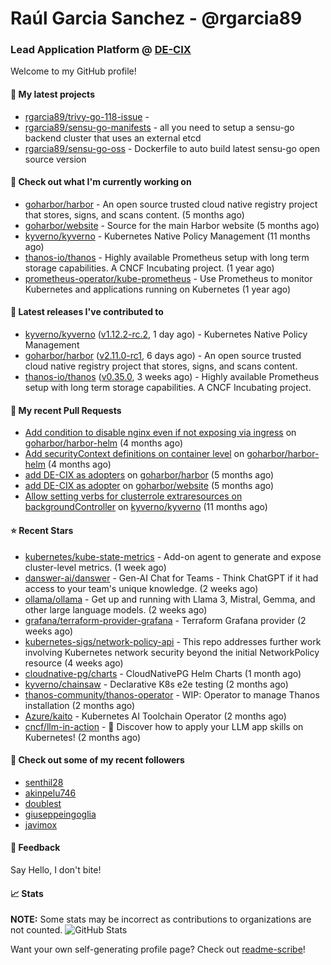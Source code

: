 # Raúl Garcia Sanchez - @rgarcia89
### Lead Application Platform @ [DE-CIX](https://de-cix.net/)

Welcome to my GitHub profile!

#### 🌱 My latest projects

- [rgarcia89/trivy-go-118-issue](https://github.com/rgarcia89/trivy-go-118-issue) - 
- [rgarcia89/sensu-go-manifests](https://github.com/rgarcia89/sensu-go-manifests) - all you need to setup a sensu-go backend cluster that uses an external etcd
- [rgarcia89/sensu-go-oss](https://github.com/rgarcia89/sensu-go-oss) - Dockerfile to auto build latest sensu-go open source version

#### 👷 Check out what I'm currently working on

- [goharbor/harbor](https://github.com/goharbor/harbor) - An open source trusted cloud native registry project that stores, signs, and scans content. (5 months ago)
- [goharbor/website](https://github.com/goharbor/website) - Source for the main Harbor website (5 months ago)
- [kyverno/kyverno](https://github.com/kyverno/kyverno) - Kubernetes Native Policy Management (11 months ago)
- [thanos-io/thanos](https://github.com/thanos-io/thanos) - Highly available Prometheus setup with long term storage capabilities. A CNCF Incubating project. (1 year ago)
- [prometheus-operator/kube-prometheus](https://github.com/prometheus-operator/kube-prometheus) - Use Prometheus to monitor Kubernetes and applications running on Kubernetes (1 year ago)

#### 🔭 Latest releases I've contributed to

- [kyverno/kyverno](https://github.com/kyverno/kyverno) ([v1.12.2-rc.2](https://github.com/kyverno/kyverno/releases/tag/v1.12.2-rc.2), 1 day ago) - Kubernetes Native Policy Management
- [goharbor/harbor](https://github.com/goharbor/harbor) ([v2.11.0-rc1](https://github.com/goharbor/harbor/releases/tag/v2.11.0-rc1), 6 days ago) - An open source trusted cloud native registry project that stores, signs, and scans content.
- [thanos-io/thanos](https://github.com/thanos-io/thanos) ([v0.35.0](https://github.com/thanos-io/thanos/releases/tag/v0.35.0), 3 weeks ago) - Highly available Prometheus setup with long term storage capabilities. A CNCF Incubating project.

#### 🔨 My recent Pull Requests

- [Add condition to disable nginx even if not exposing via ingress](https://github.com/goharbor/harbor-helm/pull/1687) on [goharbor/harbor-helm](https://github.com/goharbor/harbor-helm) (4 months ago)
- [Add securityContext definitions on container level](https://github.com/goharbor/harbor-helm/pull/1673) on [goharbor/harbor-helm](https://github.com/goharbor/harbor-helm) (4 months ago)
- [add DE-CIX as adopters](https://github.com/goharbor/harbor/pull/19707) on [goharbor/harbor](https://github.com/goharbor/harbor) (5 months ago)
- [add DE-CIX as adopter](https://github.com/goharbor/website/pull/520) on [goharbor/website](https://github.com/goharbor/website) (5 months ago)
- [Allow setting verbs for clusterrole extraresources on backgroundController](https://github.com/kyverno/kyverno/pull/7380) on [kyverno/kyverno](https://github.com/kyverno/kyverno) (11 months ago)

#### ⭐ Recent Stars

- [kubernetes/kube-state-metrics](https://github.com/kubernetes/kube-state-metrics) - Add-on agent to generate and expose cluster-level metrics. (1 week ago)
- [danswer-ai/danswer](https://github.com/danswer-ai/danswer) - Gen-AI Chat for Teams - Think ChatGPT if it had access to your team&#39;s unique knowledge. (2 weeks ago)
- [ollama/ollama](https://github.com/ollama/ollama) - Get up and running with Llama 3, Mistral, Gemma, and other large language models. (2 weeks ago)
- [grafana/terraform-provider-grafana](https://github.com/grafana/terraform-provider-grafana) - Terraform Grafana provider (2 weeks ago)
- [kubernetes-sigs/network-policy-api](https://github.com/kubernetes-sigs/network-policy-api) - This repo addresses further work involving Kubernetes network security beyond the initial NetworkPolicy resource (4 weeks ago)
- [cloudnative-pg/charts](https://github.com/cloudnative-pg/charts) - CloudNativePG Helm Charts (1 month ago)
- [kyverno/chainsaw](https://github.com/kyverno/chainsaw) - Declarative K8s e2e testing (2 months ago)
- [thanos-community/thanos-operator](https://github.com/thanos-community/thanos-operator) - WIP: Operator to manage Thanos installation (2 months ago)
- [Azure/kaito](https://github.com/Azure/kaito) - Kubernetes AI Toolchain Operator (2 months ago)
- [cncf/llm-in-action](https://github.com/cncf/llm-in-action) - 🤖 Discover how to apply your LLM app skills on Kubernetes! (2 months ago)

#### 👯 Check out some of my recent followers

- [senthil28](https://github.com/senthil28)
- [akinpelu746](https://github.com/akinpelu746)
- [doublest](https://github.com/doublest)
- [giuseppeingoglia](https://github.com/giuseppeingoglia)
- [javimox](https://github.com/javimox)

#### 💬 Feedback

Say Hello, I don't bite!

#### 📈 Stats

**NOTE:** Some stats may be incorrect as contributions to organizations are not counted.
![GitHub Stats](https://github-readme-stats.vercel.app/api?username=rgarcia89&count_private=false&theme=tokyonight&show_icons=true)


Want your own self-generating profile page? Check out [readme-scribe](https://github.com/muesli/readme-scribe)!
